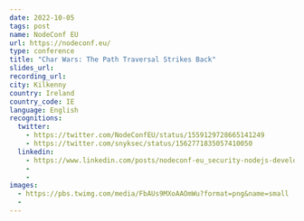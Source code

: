 ```yaml
---
date: 2022-10-05
tags: post
name: NodeConf EU
url: https://nodeconf.eu/
type: conference
title: "Char Wars: The Path Traversal Strikes Back"
slides_url:
recording_url: 
city: Kilkenny
country: Ireland 
country_code: IE
language: English
recognitions:
  twitter:
    - https://twitter.com/NodeConfEU/status/1559129728665141249
    - https://twitter.com/snyksec/status/1562771835057410050
  linkedin:
    - https://www.linkedin.com/posts/nodeconf-eu_security-nodejs-developers-activity-6964998930958802944-xaNl?utm_source=linkedin_share&utm_medium=member_desktop_web
    - 
    - 
images:
  - https://pbs.twimg.com/media/FbAUs9MXoAAOmWu?format=png&name=small
  - 
---
```

